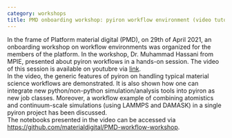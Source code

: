 ```yaml
---
category: workshops
title: PMD onboarding workshop: pyiron workflow environment (video tutorial)
---  
```

In the frame of Platform material digital (PMD), on 29th of April 2021, an onboarding workshop on workflow environments was organized for the members of the platform. In the workshop, Dr. Muhammad Hassani from MPIE, presented about pyiron workflows in a hands-on session. The video of this session is available on youtubre via [link](https://youtu.be/xNkzZx5Be8c).  
In the video, the generic features of pyiron on handling typical material science workflows are demonstrated. It is also shown how one can integrate new python/non-python simulation/analysis tools into pyiron as new job classes. Moreover, a workflow example of combining atomistics and continuum-scale simulations (using LAMMPS and DAMASK) in a single pyiron project has been discussed.   
The notebooks presented in the video can be accessed via https://github.com/materialdigital/PMD-workflow-workshop.  
